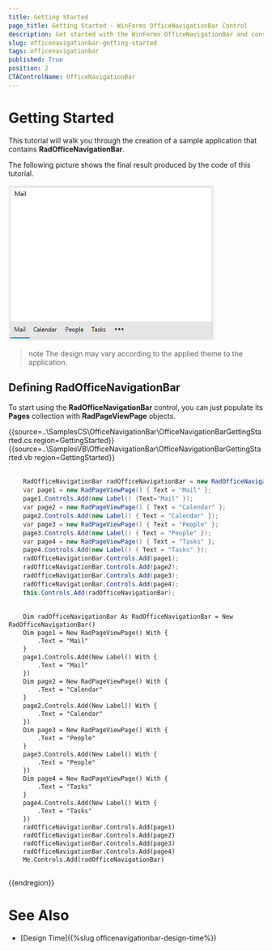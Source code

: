 ```yaml
---
title: Getting Started
page_title: Getting Started - WinForms OfficeNavigationBar Control
description: Get started with the WinForms OfficeNavigationBar and construct your step layout navigation.   
slug: officenavigationbar-getting-started
tags: officenavigationbar
published: True
position: 2
CTAControlName: OfficeNavigationBar
---
```


# Getting Started

This tutorial will walk you through the creation of a sample application that contains __RadOfficeNavigationBar__.

The following picture shows the final result produced by the code of this tutorial.

![officenavigationbar-getting-started 001](images/officenavigationbar-getting-started001.png)

>note The design may vary according to the applied theme to the application. 

## Defining RadOfficeNavigationBar

To start using the __RadOfficeNavigationBar__ control, you can just populate its __Pages__ collection with __RadPageViewPage__ objects. 

{{source=..\SamplesCS\OfficeNavigationBar\OfficeNavigationBarGettingStarted.cs region=GettingStarted}} 
{{source=..\SamplesVB\OfficeNavigationBar\OfficeNavigationBarGettingStarted.vb region=GettingStarted}} 

````C#

	RadOfficeNavigationBar radOfficeNavigationBar = new RadOfficeNavigationBar();
	var page1 = new RadPageViewPage() { Text = "Mail" };
	page1.Controls.Add(new Label() {Text="Mail" });
	var page2 = new RadPageViewPage() { Text = "Calendar" };
	page2.Controls.Add(new Label() { Text = "Calendar" });
	var page3 = new RadPageViewPage() { Text = "People" };
	page3.Controls.Add(new Label() { Text = "People" });
	var page4 = new RadPageViewPage() { Text = "Tasks" };
	page4.Controls.Add(new Label() { Text = "Tasks" });
	radOfficeNavigationBar.Controls.Add(page1);
	radOfficeNavigationBar.Controls.Add(page2);
	radOfficeNavigationBar.Controls.Add(page3);
	radOfficeNavigationBar.Controls.Add(page4);
	this.Controls.Add(radOfficeNavigationBar);

````
````VB.NET

	Dim radOfficeNavigationBar As RadOfficeNavigationBar = New RadOfficeNavigationBar()
    Dim page1 = New RadPageViewPage() With {
        .Text = "Mail"
    }
    page1.Controls.Add(New Label() With {
        .Text = "Mail"
    })
    Dim page2 = New RadPageViewPage() With {
        .Text = "Calendar"
    }
    page2.Controls.Add(New Label() With {
        .Text = "Calendar"
    })
    Dim page3 = New RadPageViewPage() With {
        .Text = "People"
    }
    page3.Controls.Add(New Label() With {
        .Text = "People"
    })
    Dim page4 = New RadPageViewPage() With {
        .Text = "Tasks"
    }
    page4.Controls.Add(New Label() With {
        .Text = "Tasks"
    })
    radOfficeNavigationBar.Controls.Add(page1)
    radOfficeNavigationBar.Controls.Add(page2)
    radOfficeNavigationBar.Controls.Add(page3)
    radOfficeNavigationBar.Controls.Add(page4)
    Me.Controls.Add(radOfficeNavigationBar)


````

{{endregion}} 

# See Also

* [Design Time]({%slug officenavigationbar-design-time%}) 
 
        
